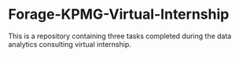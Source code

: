 # Forage-KPMG-Virtual-Internship
This is a repository containing three tasks completed during the data analytics consulting virtual internship.

